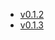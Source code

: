 - [v0.1.2](https://github.com/g5ostXa/hyprarch2/tree/v0.1.2)
- [v0.1.3](https://github.com/g5ostXa/hyprarch2/tree/v0.1.3)
